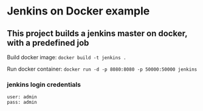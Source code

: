 # Jenkins on Docker example
## This project builds a jenkins master on docker, with a predefined job

Build docker image: 
`docker build -t jenkins .`


Run docker container:
 `docker run -d -p 8080:8080 -p 50000:50000 jenkins`

### jenkins login credentials
	user: admin
	pass: admin